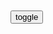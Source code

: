 ```note
```

<table id="tbc" style="white-space: pre-wrap">
</table>
<button onclick="toggleb()">toggle</button>
<pre id="prr" style="display: none">
<!-- 🍅<br>-　-<hr>🍑 -->

南j大学副教授怒斥校方像“无道昏君
https://www.163.com/dy/article/GEQ4CGEC054482LI.html

网易来自火星手机网友ip:119.8.*.*
　无道昏君，校长不配
　顶76

孟子·离娄上
https://baike.baidu.com/item/孟子·离娄上

不仁而在高位，是播其恶于众也。

五岳散r：所有王朝bk时的共同特点
https://m.aisixiang.com/data/28500.html

　　如果深入研究太平天国的话，就会知道其荒唐已经到了极点。所谓的“天朝田亩制度”从来就没有真正实现过，所到之处焚书坑儒不算，还把治下的人民分成男女两营，如果发现有苟合之事，立刻会招致灭顶之灾。与此同时，那些王爷之类的高官则纷纷大建王府，建设自己的小后宫。

有b在”这句话就是支撑所有tz者最厉害的春药，让他误以为自己的位子是很稳固的。

　　一次又一次的成功，让他们认为这些东西根本没什么了不起，只要是采取强硬的措施，没有人能扛得住专业的大j。当初皇帝拨内帑200万两、赠“遏必隆”宝刀于赛尚阿之时，估计也是这么想的。

　　这就是所有王朝bk时的特点，在那之前已经有过多少次不成功的事例，而种种东西都在老bx的心里埋藏着。

　　陈胜吴广qy不过是因为戍边失期，而李自成是因为裁撤役卒而下岗。微风起于萍末之时，仿佛说着“有b在、有b在，那是谁的b？

艾公谈马基雅维利大师
https://www.bilibili.com/video/av839132291/

马基雅维利认为，要使意大利获得统一和强大不受外d的蔑视必须致力于战战争，必须真正掌握军事实力，必须要有一支属于自己的gmj。

　他十分重视j队的训练，教育，强调gmj必须要ag和训练有素，在训练中要突出队列和组织纪律观念的培养。

洗脑高手墨索里尼：靠的是反智主义宣传
https://new.qq.com/omn/20210104/20210104A0H7RX00.html

这位39岁的总编此前接到了国王副官的电话，告诉他国王已经任命他为意大利首相，他此去罗马是要接管zf了。

这位报纸总编就是墨索里尼。

1915年5月，在ag主义狂潮的裹挟下，意大利zf终于宣布参战了，墨索里尼纵情欢呼“这一光荣的、具有决定意义的胜利。

他公开表示，参战是意大利成为一个大g所必须接受的洗礼。

法西斯原本是指捆在一起的一束棒子，中间插一把斧头，是古罗马执法g吏的q力标志。

法西斯d宣扬mz主义和ag主义，宣扬为实现sh平等而奋斗，这些理念都得到了底层劳动者和退伍士b的认可，纷纷入d。

墨索里尼是干媒体的，关于宣传他有深入的研究。墨索里尼发现：qz是很容易上当受骗、并愿意受人支配的，这帮“家伙们”（墨索里尼喜欢这样称呼qz）对不平等和纪律并不反感，qz认为自己无法作主，于是就乐意受命于人，不必讨论和辩论。

墨索里尼总结宣传工作的经验是：“不必使qz知情，只需使他们相信，使他们就范。”

因此，墨索里尼的法西斯d的口号就是“信仰、服从、战斗

法西斯主义是什么呢？墨索里尼私下里说，“法西斯主义就是q力主义。

但在对群众宣传时则根据qz需要的口味去说，基本都是强调公平之类的，而贯穿始终的主旋律则是意大利人无比伟大的mz沙文主义。

服从谁呢？服从救世主——法西斯d的伟大l袖墨索里尼。

如何战斗呢？l袖指向哪里就冲向哪里。“信仰、服从、战斗”，其实就是要qz盲信盲从，听其指挥。

墨索里尼写文章非常快，二十分钟的时间就能写完一篇社论，而且从来不用修改。

他的文章没有真实可言、没有理性可言、没有事件的过程、没有缜密的逻辑推理，只有不容置疑的结论和煽情。

墨索里尼还特别善于用标题煽情

例如，意大利zf与法国zf进行一战后瓜分利益的谈判，墨索里尼对本gzf认可的条款不满，他的煽情的社论的题目就是“不幸”，一下子抓住了ag者的心，ag者们为了避免“不幸”，纷纷上j游x抗yzf。

再比如，他攻击某个对手，断章取义掐头去尾地引出了这个对手的言论，然后把文章的题目写成“蜗牛先生×××的惊人言语”。

mz一看题目就先有惊人的反应了，群情激奋。

蜗牛先生有口难辩，越辩越辩不清楚，大多数qz根本不会去看蜗牛先生的原文，即使去看，已经形成的心理定势也改不过来了。

墨索里尼知道年轻人对血性崇拜，故意宣扬“在近代史上，没有一个d一种运动能比得上法西斯，没有一种理想能及得上法西斯，因为它是年轻人的血所供奉的。

墨索里尼为了让qz盲信盲从，极力贬斥mz，鼓吹g命救g论。

他说：“欧洲再要向m治的方向走，会愈走愈糟，只有g命可以救g。

少数贤明的人才能治g”——少数贤明的人当然就是指他自己。

墨索里尼形容自由是一具腐烂的尸体，文明与个人的自由两不相容，“个人只有在服从gj利益的前提下才能存在，随着文明不断发展，越来越复杂，个人自由也必须日益受到限制。

墨索里尼说，“只有知识份子才要自由，普通老bx并不要求自由，他们觉得自由太多会影响sh的安定团结。

1945年4月28日，墨索里尼被他认为可以靠宣传愚弄的“家伙们”rm——推翻并抓获，当即处死，他和他的情妇以及几个心腹的尸体被倒挂在米兰的中心广场上，任由“家伙们”唾骂。

第39集墨索里尼的mz复x梦
https://www.bilibili.com/video/av23140063

为了夺取zq墨索里尼把邪恶的法西斯d，达八成代表全mz利益的zd，争取各方面的支持。他花言巧语，不断许诺。他想工人许诺将给他们工厂。向农m许诺，将平均分配土地。像j队许诺将增加j费，扩充陆海空三j。向资本家许诺，将对外扩张，夺取广大殖m地，武力开拓海外市场。

随后墨索里尼开始在zf和j队内大量安插自己的亲信，由于墨索里尼性格浮夸，好大喜功和不学无术，他的亲信也大多是些靠溜须拍马的幸进之辈，对gm经济发展和现代j队建设可说是一窍不通。

但这些精于q术的无能之辈深知墨索里尼重视形式和喜好阅b。于是他们很快排挤掉了意大利zf和j队中，为数不多的经济和j事专家。所以糟糕的意大利经济，在墨索里尼上台以后并没有得到多少改观以之臣他的j事野心。

而本来就战力低下的意大利j队，更是在频繁的阅b式和大量的相应队列训练中浪费了大量的时间和资源，战斗力进一步下滑。墨索里尼本人也多少认识到了这一问题，但d裁zz必须任人唯亲的局限性，让他无法任用专业人才来解决这些问题。

bili_1861689　
　墨大d的大g梦

杰西的第十三个门t
　在墨索里尼l导下，意大利人实现了w大mz复x

英g是墨索里尼执行“罗马帝g复x计划”的最大的障碍
http://tv.cctv.com/2020/05/14/VIDEq4qnmaht5T4CjSs812XO200514.shtml

那一年，墨索里尼在意大l打h除e
https://user.guancha.cn/main/content?id=167160

强化学思践悟 自觉坚持和运用马克思主义立场观点方法
http://www.audit.gov.cn/n6/n1558/c144756/content.html

有人认为《gcd宣言》发表已经170多年了，世界形势发生了翻天覆地的巨大变化，时过境迁了等等。这些持论者对马克思主义的认识和理解是“似是而非”的、“断章取义”的，违背了马克思主义唯物辩证法的认识论和实践论，也违背了唯物史观指出的社会历史发展规律和分析方法，是根本错误的。

马恩全集第八卷
http://cpc.people.com.cn/GB/10865885.html

　　把整个问题都归之于篡位者路易·波拿巴和他的d羽的阴谋，因而也就有意无意地夸大了篡位者的个人作用。同唯心主义的解释相反，马克思认为波拿巴的z变是事件的以前进程的必然结果。
　他认为这次z变是执z的资产j级在g和g时期的一系列反g命活动的合乎逻辑的结果，是经常进攻rm的m主q利，不断侵犯g命成果的合乎逻辑的结果。这次z变是资产j级的反g命性的发展的合乎规律的结果，是慑于“红色怪影”而向波拿巴派阴谋家节节让步的资产j级zd的怯懦而动摇的z策遭到破产的合乎规律的结果。
　马克思指出，和十八世纪末叶的g命相反，十九世纪中叶法国资产j级g命是走“下坡路”的，g命的l导q落入了愈来愈右的zd手中。“二月g命的最后街垒还没有拆除，第一个g命zq还没有建立，g命就已经这样开起倒车来了。

第二g和g的x法就是一个明显的例子，马克思说得好，这个x法的每一节“本身都包含有自己的对立面，包含有自己的上院和下院：在一般词句中标榜自y，在附带条件中废除自y

用威·李卜克内西的话来说，马克思的这一著作“把塔西佗的严肃的忿怒、尤维纳利斯的尖刻的讽刺和但丁的神圣的怒火综合在一起了”。（“回忆马克思恩格斯

<!-- 🍅<br>　<hr>🍑 -->
</pre>

<script src="https://cdn.jsdelivr.net/npm/jquery@3.5.1/dist/jquery.min.js"></script>

<link rel="stylesheet" href="https://cdn.jsdelivr.net/gh/fancyapps/fancybox@3.5.7/dist/jquery.fancybox.min.css" />
<script src="https://cdn.jsdelivr.net/gh/fancyapps/fancybox@3.5.7/dist/jquery.fancybox.min.js"></script>

<script type="text/javascript">

setTimeout(function(){
  tbc.innerHTML = parseURL(prr.innerHTML);
},0);

var __urlRegex = /(\b(https?|ftp|file):\/\/[-A-Z0-9+&@#\/%?=~_|!:,.;]*[-A-Z0-9+&@#\/%=~_|])/ig;
var __imgRegex = /\.(?:jpe?g|gif|png)$/i;

function parseURL($string){

    var exp = __urlRegex;
    return $string.replace(exp,function(match){
            __imgRegex.lastIndex=0;
            if(__imgRegex.test(match)){
                return '<a data-fancybox="gallery" href="' + match.replace("/p=700", "")
                 + '"><img src="' + match.replace("/p=700", "")+'" width="64"></a>';
            }
            else{
                return '<a href="' + match + '" target="_blank">' + match + '</a>';
            }
        }
    );
}

function toggleb() {
  var x = document.getElementById("prr");
  if (x.style.display === "none") {
    x.style.display = "";
  } else {
    x.style.display = "none";
  }
}

</script>
